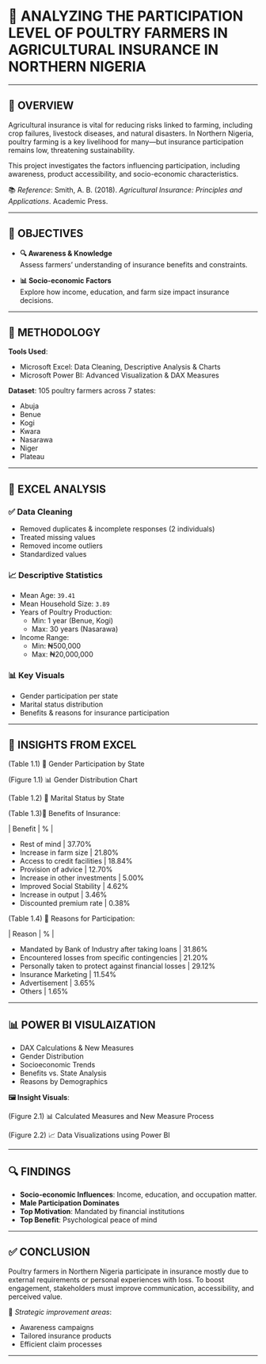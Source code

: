 # 🐔 ANALYZING THE PARTICIPATION LEVEL OF POULTRY FARMERS IN AGRICULTURAL INSURANCE IN NORTHERN NIGERIA 


---

## 📌 OVERVIEW

Agricultural insurance is vital for reducing risks linked to farming, including crop failures, livestock diseases, and natural disasters. In Northern Nigeria, poultry farming is a key livelihood for many—but insurance participation remains low, threatening sustainability.

This project investigates the factors influencing participation, including awareness, product accessibility, and socio-economic characteristics.

📚 *Reference*: Smith, A. B. (2018). *Agricultural Insurance: Principles and Applications*. Academic Press.

---

## 🎯 OBJECTIVES

- **🔍 Awareness & Knowledge**  
  Assess farmers’ understanding of insurance benefits and constraints.

- **📊 Socio-economic Factors**  
  Explore how income, education, and farm size impact insurance decisions.

---

## 🧪 METHODOLOGY

**Tools Used**:
- Microsoft Excel: Data Cleaning, Descriptive Analysis & Charts
- Microsoft Power BI: Advanced Visualization & DAX Measures

**Dataset**: 105 poultry farmers across 7 states:  
- Abuja
- Benue
- Kogi
- Kwara
- Nasarawa
- Niger
- Plateau

---

## 🧹 EXCEL ANALYSIS

### ✅ Data Cleaning
- Removed duplicates & incomplete responses (2 individuals)
- Treated missing values
- Removed income outliers
- Standardized values

### 📈 Descriptive Statistics
- Mean Age: `39.41`
- Mean Household Size: `3.89`
- Years of Poultry Production:
  - Min: 1 year (Benue, Kogi)
  - Max: 30 years (Nasarawa)
- Income Range:
  - Min: ₦500,000  
  - Max: ₦20,000,000

### 📊 Key Visuals
- Gender participation per state
- Marital status distribution
- Benefits & reasons for insurance participation

---

## 📌 INSIGHTS FROM EXCEL


(Table 1.1)  👥 Gender Participation by State





(Figure 1.1) 📊 Gender Distribution Chart





(Table 1.2) 💍 Marital Status by State





(Table 1.3)🎁 Benefits of Insurance:





| Benefit | % |

- Rest of mind | 37.70%
- Increase in farm size | 21.80%
- Access to credit facilities | 18.84%
- Provision of advice | 12.70%
- Increase in other investments | 5.00%
- Improved Social Stability | 4.62%
- Increase in output | 3.46%
- Discounted premium rate | 0.38%


(Table 1.4) 🧠 Reasons for Participation:





| Reason | % |
- Mandated by Bank of Industry after taking loans | 31.86%
- Encountered losses from specific contingencies | 21.20%
- Personally taken to protect against financial losses | 29.12%
- Insurance Marketing | 11.54%
- Advertisement | 3.65%
- Others | 1.65%


---

## 📊 POWER BI VISULAIZATION

- DAX Calculations & New Measures
- Gender Distribution
- Socioeconomic Trends
- Benefits vs. State Analysis
- Reasons by Demographics

**🖼️ Insight Visuals**:

(Figure 2.1) 📊 Calculated Measures and New Measure Process





(Figure 2.2) 📈 Data Visualizations using Power BI 





---

## 🔍 FINDINGS

- **Socio-economic Influences**: Income, education, and occupation matter.
- **Male Participation Dominates**
- **Top Motivation**: Mandated by financial institutions
- **Top Benefit**: Psychological peace of mind

---

## ✅ CONCLUSION

Poultry farmers in Northern Nigeria participate in insurance mostly due to external requirements or personal experiences with loss. To boost engagement, stakeholders must improve communication, accessibility, and perceived value.

📌 *Strategic improvement areas*:  
- Awareness campaigns  
- Tailored insurance products  
- Efficient claim processes

---

